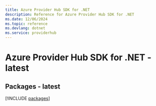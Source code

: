 ```yaml
---
title: Azure Provider Hub SDK for .NET
description: Reference for Azure Provider Hub SDK for .NET
ms.date: 12/06/2024
ms.topic: reference
ms.devlang: dotnet
ms.service: providerhub
---
```

# Azure Provider Hub SDK for .NET - latest
## Packages - latest
[!INCLUDE [packages](provider-hub-index.md)]